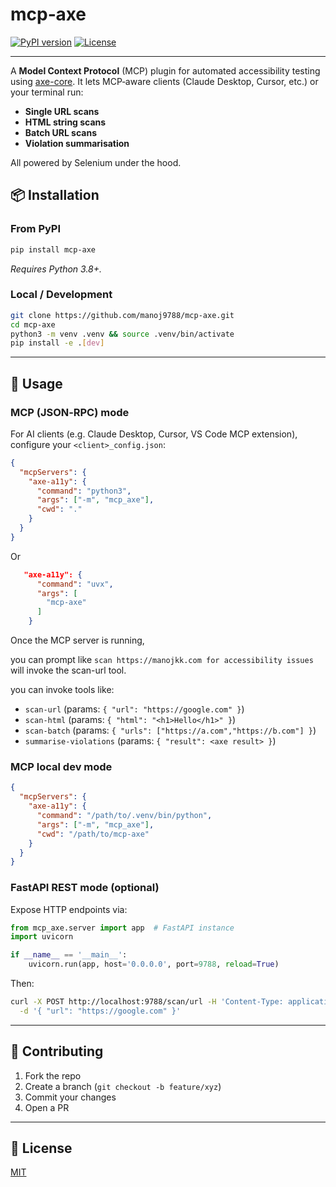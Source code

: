 # mcp‑axe 

[![PyPI version](https://img.shields.io/pypi/v/mcp-axe.svg)](https://pypi.org/project/mcp-axe/) [![License](https://img.shields.io/pypi/l/mcp-axe.svg)](LICENSE)

---

A **Model Context Protocol** (MCP) plugin for automated accessibility testing using [axe-core](https://github.com/dequelabs/axe-core). It lets MCP‑aware clients (Claude Desktop, Cursor, etc.) or your terminal run:

- **Single URL scans**
- **HTML string scans**
- **Batch URL scans**
- **Violation summarisation**

All powered by Selenium under the hood.

## 📦 Installation

### From PyPI

```bash
pip install mcp-axe
```
_Requires Python 3.8+._



### Local / Development

```bash
git clone https://github.com/manoj9788/mcp-axe.git
cd mcp-axe
python3 -m venv .venv && source .venv/bin/activate
pip install -e .[dev]
```

---

## 🔧 Usage

### MCP (JSON‑RPC) mode

For AI clients (e.g. Claude Desktop, Cursor, VS Code MCP extension), configure your `<client>_config.json`:

```json
{
  "mcpServers": {
    "axe-a11y": {
      "command": "python3",
      "args": ["-m", "mcp_axe"],
      "cwd": "."
    }
  }
}
```
Or
```json
   "axe-a11y": {
      "command": "uvx",
      "args": [
        "mcp-axe"
      ]
    }
```

Once the MCP server is running, 

you can prompt like `scan https://manojkk.com for accessibility issues` will invoke the scan-url tool.

you can invoke tools like:
- `scan-url` (params: `{ "url": "https://google.com" }`)
- `scan-html` (params: `{ "html": "<h1>Hello</h1>" }`)
- `scan-batch` (params: `{ "urls": ["https://a.com","https://b.com"] }`)
- `summarise-violations` (params: `{ "result": <axe result> }`)

### MCP local dev mode
```json
{
  "mcpServers": {
    "axe-a11y": {
      "command": "/path/to/.venv/bin/python",
      "args": ["-m", "mcp_axe"],
      "cwd": "/path/to/mcp-axe"
    }
  }
}
```


### FastAPI REST mode (optional)

Expose HTTP endpoints via:

```python
from mcp_axe.server import app  # FastAPI instance
import uvicorn

if __name__ == '__main__':
    uvicorn.run(app, host='0.0.0.0', port=9788, reload=True)
```

Then:
```bash
curl -X POST http://localhost:9788/scan/url -H 'Content-Type: application/json' \
  -d '{ "url": "https://google.com" }'
```

---

## 🤝 Contributing

1. Fork the repo
2. Create a branch (`git checkout -b feature/xyz`)
3. Commit your changes
4. Open a PR

---

## 📜 License

[MIT](LICENSE)

